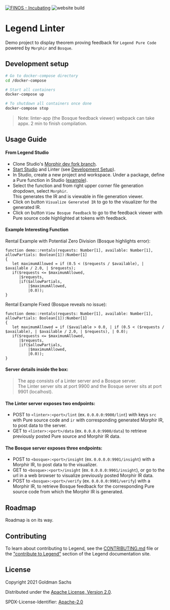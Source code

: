[![FINOS - Incubating](https://cdn.jsdelivr.net/gh/finos/contrib-toolbox@master/images/badge-incubating.svg)](https://finosfoundation.atlassian.net/wiki/display/FINOS/Incubating)
![website build](https://github.com/finos/legend-integration-morphir/workflows/Docusaurus-website-build/badge.svg)

# Legend Linter

Demo project to display theorem proving feedback for `Legend Pure Code` powered by `Morphir` and `Bosque`. 

## Development setup

```sh
# Go to docker-compose directory
cd /docker-compose

# Start all containers
docker-compose up

# To shutdown all containers once done
docker-compose stop
```

> Note: linter-app (the Bosque feedback viewer) webpack can take appx. 2 min to finish compilation.

## Usage Guide

#### From Legend Studio

- Clone Studio's [Morphir dev fork branch](https://github.com/CptTeddy/legend-studio/tree/morphir).
- [Start Studio](https://legend.finos.org/docs/installation/maven-install-guide) and Linter (see [Development Setup](https://github.com/finos/legend-integration-morphir/blob/main/README.md#development-setup)).
- In Studio, create a new project and workspace. Under a package, define a Pure function in Studio ([example](https://github.com/finos/legend-integration-morphir/blob/main/README.md#example-interesting-function)).
- Select the function and from right upper corner file generation dropdown, select `Morphir`. 
  <br>This generates the IR and is viewable in file generation viewer.
- Click on button `Visualize Generated IR` to go to the visualizer for the generated IR.
- Click on button `View Bosque Feedback` to go to the feedback viewer with Pure source code highlighted at tokens with feedback.

#### Example Interesting Function

Rental Example with Potential Zero Division (Bosque highlights error):

    function demo::rentals(requests: Number[1], available: Number[1], allowPartials: Boolean[1]):Number[1]
    {
       let maximumAllowed = if (0.5 < ($requests / $available), | $available / 2.0, | $requests);
       if($requests <= $maximumAllowed, 
          |$requests, 
          |if($allowPartials, 
              |$maximumAllowed, 
              |0.0));
    }

Rental Example Fixed (Bosque reveals no issue):

    function demo::rentals(requests: Number[1], available: Number[1], allowPartials: Boolean[1]):Number[1]
    {
       let maximumAllowed = if ($available > 0.0, | if (0.5 < ($requests / $available), | $available / 2.0, | $requests), | 0.0);
       if($requests <= $maximumAllowed, 
          |$requests, 
          |if($allowPartials, 
              |$maximumAllowed, 
              |0.0));
    }

#### Server details inside the box:

> The app consists of a Linter server and a Bosque server. \
> The Linter server sits at port 9900 and the Bosque server sits at port 9901 (localhost).

#### The Linter server exposes two endpoints:

- POST to `<linter>:<port>/lint` (ex. `0.0.0.0:9900/lint`) with keys `src` with Pure source code and `ir` with corresponding generated Morphir IR, to post data to the server.
- GET to `<linter>:<port>/data` (ex. `0.0.0.0:9900/data`) to retrieve previously posted Pure source and Morphir IR data.

#### The Bosque server exposes three endpoints:

- POST to `<bosque>:<port>/insight` (ex. `0.0.0.0:9901/insight`) with a Morphir IR, to post data to the visualizer. 
- GET to `<bosque>:<port>/insight` (ex. `0.0.0.0:9901/insight`), or go to the url in a web browser to visualize previously posted Morphir IR data.
- POST to `<bosque>:<port>/verify` (ex. `0.0.0.0:9901/verify`) with a Morphir IR, to retrieve Bosque feedback for the corresponding Pure source code from which the Morphir IR is generated.

## Roadmap

Roadmap is on its way.

## Contributing

To learn about contributing to Legend, see the [CONTRIBUTING.md](CONTRIBUTING.md) file or the ["contribute to Legend"](https://legend.finos.org/docs/getting-started/contribute-to-legend) section of the Legend documentation site.

## License

Copyright 2021 Goldman Sachs

Distributed under the [Apache License, Version 2.0](http://www.apache.org/licenses/LICENSE-2.0).

SPDX-License-Identifier: [Apache-2.0](https://spdx.org/licenses/Apache-2.0)
